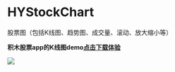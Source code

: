 # HYStockChart
股票图（包括K线图、趋势图、成交量、滚动、放大缩小等）

<strong>积木股票app的K线图demo<a href="https://itunes.apple.com/cn/app/ji-mu-gu-piao/id1037697368?ls=1&mt=8">点击下载体验</a></strong>

<img src="http://i4.tietuku.com/6e9e1c3aa67affa2.gif">